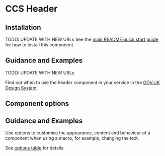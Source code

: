 # CCS Header

## Installation
TODO: UPDATE WITH NEW URLs
See the [main README quick start guide](https://github.com/alphagov/govuk-frontend#quick-start) for how to install this component.

## Guidance and Examples
TODO: UPDATE WITH NEW URLs

Find out when to use the header component in your service in the [GOV.UK Design System](https://design-system.service.gov.uk/components/header).

## Component options
## Guidance and Examples

Use options to customise the appearance, content and behaviour of a component when using a macro, for example, changing the text.

See [options table](https://design-system.service.gov.uk/components/header/#options-header-example) for details.
